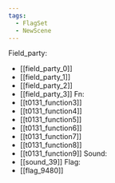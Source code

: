 ```yaml
---
tags:
  - FlagSet
  - NewScene
---
```

Field_party:
- [[field_party_0]]
- [[field_party_1]]
- [[field_party_2]]
- [[field_party_3]]
Fn:
- [[t0131_function3]]
- [[t0131_function4]]
- [[t0131_function5]]
- [[t0131_function6]]
- [[t0131_function7]]
- [[t0131_function8]]
- [[t0131_function9]]
Sound:
- [[sound_39]]
Flag:
- [[flag_9480]]
